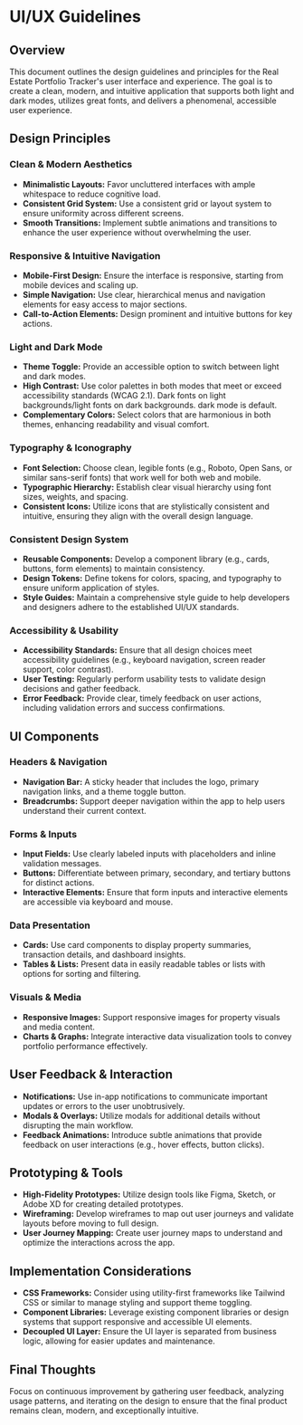 <!-- File: /docs/ui_ux.md -->
# UI/UX Guidelines

## Overview
This document outlines the design guidelines and principles for the Real Estate Portfolio Tracker's user interface and experience. The goal is to create a clean, modern, and intuitive application that supports both light and dark modes, utilizes great fonts, and delivers a phenomenal, accessible user experience.

## Design Principles

### Clean & Modern Aesthetics
- **Minimalistic Layouts:** Favor uncluttered interfaces with ample whitespace to reduce cognitive load.
- **Consistent Grid System:** Use a consistent grid or layout system to ensure uniformity across different screens.
- **Smooth Transitions:** Implement subtle animations and transitions to enhance the user experience without overwhelming the user.

### Responsive & Intuitive Navigation
- **Mobile-First Design:** Ensure the interface is responsive, starting from mobile devices and scaling up.
- **Simple Navigation:** Use clear, hierarchical menus and navigation elements for easy access to major sections.
- **Call-to-Action Elements:** Design prominent and intuitive buttons for key actions.

### Light and Dark Mode
- **Theme Toggle:** Provide an accessible option to switch between light and dark modes.
- **High Contrast:** Use color palettes in both modes that meet or exceed accessibility standards (WCAG 2.1). Dark fonts on light backgrounds/light fonts on dark backgrounds. dark mode is default.
- **Complementary Colors:** Select colors that are harmonious in both themes, enhancing readability and visual comfort.

### Typography & Iconography
- **Font Selection:** Choose clean, legible fonts (e.g., Roboto, Open Sans, or similar sans-serif fonts) that work well for both web and mobile.
- **Typographic Hierarchy:** Establish clear visual hierarchy using font sizes, weights, and spacing.
- **Consistent Icons:** Utilize icons that are stylistically consistent and intuitive, ensuring they align with the overall design language.

### Consistent Design System
- **Reusable Components:** Develop a component library (e.g., cards, buttons, form elements) to maintain consistency.
- **Design Tokens:** Define tokens for colors, spacing, and typography to ensure uniform application of styles.
- **Style Guides:** Maintain a comprehensive style guide to help developers and designers adhere to the established UI/UX standards.

### Accessibility & Usability
- **Accessibility Standards:** Ensure that all design choices meet accessibility guidelines (e.g., keyboard navigation, screen reader support, color contrast).
- **User Testing:** Regularly perform usability tests to validate design decisions and gather feedback.
- **Error Feedback:** Provide clear, timely feedback on user actions, including validation errors and success confirmations.

## UI Components

### Headers & Navigation
- **Navigation Bar:** A sticky header that includes the logo, primary navigation links, and a theme toggle button.
- **Breadcrumbs:** Support deeper navigation within the app to help users understand their current context.

### Forms & Inputs
- **Input Fields:** Use clearly labeled inputs with placeholders and inline validation messages.
- **Buttons:** Differentiate between primary, secondary, and tertiary buttons for distinct actions.
- **Interactive Elements:** Ensure that form inputs and interactive elements are accessible via keyboard and mouse.

### Data Presentation
- **Cards:** Use card components to display property summaries, transaction details, and dashboard insights.
- **Tables & Lists:** Present data in easily readable tables or lists with options for sorting and filtering.

### Visuals & Media
- **Responsive Images:** Support responsive images for property visuals and media content.
- **Charts & Graphs:** Integrate interactive data visualization tools to convey portfolio performance effectively.

## User Feedback & Interaction
- **Notifications:** Use in-app notifications to communicate important updates or errors to the user unobtrusively.
- **Modals & Overlays:** Utilize modals for additional details without disrupting the main workflow.
- **Feedback Animations:** Introduce subtle animations that provide feedback on user interactions (e.g., hover effects, button clicks).

## Prototyping & Tools
- **High-Fidelity Prototypes:** Utilize design tools like Figma, Sketch, or Adobe XD for creating detailed prototypes.
- **Wireframing:** Develop wireframes to map out user journeys and validate layouts before moving to full design.
- **User Journey Mapping:** Create user journey maps to understand and optimize the interactions across the app.

## Implementation Considerations
- **CSS Frameworks:** Consider using utility-first frameworks like Tailwind CSS or similar to manage styling and support theme toggling.
- **Component Libraries:** Leverage existing component libraries or design systems that support responsive and accessible UI elements.
- **Decoupled UI Layer:** Ensure the UI layer is separated from business logic, allowing for easier updates and maintenance.

## Final Thoughts
Focus on continuous improvement by gathering user feedback, analyzing usage patterns, and iterating on the design to ensure that the final product remains clean, modern, and exceptionally intuitive.